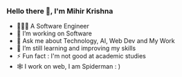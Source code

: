 ### Hello there 👋, I'm Mihir Krishna




- 🧑🏻‍💼 A Software Engineer
- 🔭 I’m working on Software
- 💬 Ask me about Technology, AI, Web Dev and My Work
- 🌱 I’m still learning and improving my skills 
- ⚡ Fun fact : I'm not good at academic studies
- 🕸️ I work on web, I am Spiderman : )
